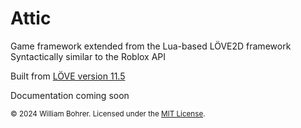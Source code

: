 # Attic

Game framework extended from the Lua-based LÖVE2D framework
Syntactically similar to the Roblox API

Built from [LÖVE version 11.5](https://github.com/love2d/love/releases/tag/11.5)

Documentation coming soon

<sub>&copy; 2024 William Bohrer. Licensed under the [MIT License](https://github.com/willbohrer/attic/blob/main/LICENSE).</sub>
